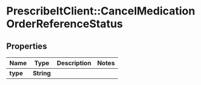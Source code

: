# PrescribeItClient::CancelMedicationOrderReferenceStatus

## Properties
Name | Type | Description | Notes
------------ | ------------- | ------------- | -------------
**type** | **String** |  | 

